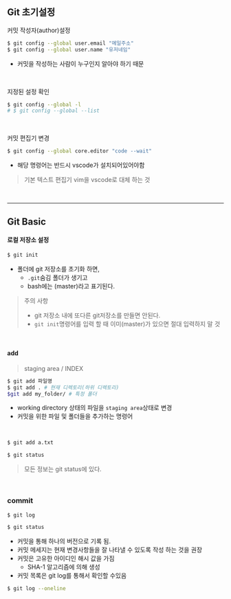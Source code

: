 ## Git 초기설정 

커밋 작성자(author)설정

```bash
$ git config --global user.email "메일주소"
$ git config --global user.name "유저네임"
```

- 커밋을 작성하는 사람이 누구인지 알아야 하기 때문

<br>

지정된 설정 확인

```bash
$ git config --global -l
# $ git config --global --list
```

<br>

커밋 편집기 변경

```bash
$ git config --global core.editor "code --wait"
```

- 해당 명령어는 반드시 vscode가 설치되어있어야함

>기본 텍스트 편집기 vim을 vscode로 대체 하는 것

<br>

---

## Git Basic

#### 로컬 저장소 설정

```bash
$ git init 
```

- 폴더에 git 저장소를 초기화 하면,
  - `.git`숨김 폴더가 생기고
  - bash에는 (master)라고 표기된다.

> 주의 사항
>
> - git 저장소 내에 또다른 git저장소를 만들면 안된다.
> - `git init`명령어를 입력 할 때 이미(master)가 있으면 절대 입력하지 말 것

<br>

#### add

> staging area / INDEX

``` bash
$ git add 파일명
$ git add . # 현재 디렉토리(하위 디렉토리)
$git add my_folder/ # 특정 폴더
```

- working directory 상태의 파일을 `staging area`상태로 변경
- 커밋을 위한 파일 및 폴더들을 추가하는 명령어

<br>

```bash
$ git add a.txt
```

```bash
$ git status
```

> 모든 정보는 git status에 있다.

<br>

### commit

```bash
$ git log
```

```bash
$ git status
```

- 커밋을 통해 하나의 버전으로 기록 됨.
- 커밋 메세지는 현재 변경사항들을 잘 나타낼 수 있도록 작성 하는 것을 권장
- 커밋은 고유한 아이디인 해시 값을 가짐
  - SHA-1 알고리즘에 의해 생성
- 커밋 목록은 git log를 통해서 확인할 수있음

```bash
$ git log --oneline
```





